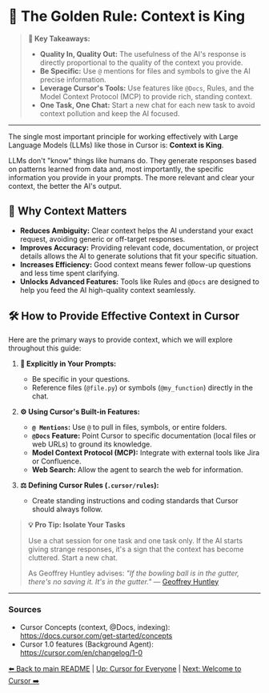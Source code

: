 # 📜 The Golden Rule: Context is King

> **🔑 Key Takeaways:**
> 
> - **Quality In, Quality Out:** The usefulness of the AI's response is directly proportional to the quality of the context you provide.
> - **Be Specific:** Use `@` mentions for files and symbols to give the AI precise information.
> - **Leverage Cursor's Tools:** Use features like `@Docs`, Rules, and the Model Context Protocol (MCP) to provide rich, standing context.
> - **One Task, One Chat:** Start a new chat for each new task to avoid context pollution and keep the AI focused.

---

The single most important principle for working effectively with Large Language Models (LLMs) like those in Cursor is: **Context is King**.

LLMs don't "know" things like humans do. They generate responses based on patterns learned from data and, most importantly, the specific information you provide in your prompts. The more relevant and clear your context, the better the AI's output.

## 🎯 Why Context Matters

-   **Reduces Ambiguity:** Clear context helps the AI understand your exact request, avoiding generic or off-target responses.
-   **Improves Accuracy:** Providing relevant code, documentation, or project details allows the AI to generate solutions that fit your specific situation.
-   **Increases Efficiency:** Good context means fewer follow-up questions and less time spent clarifying.
-   **Unlocks Advanced Features:** Tools like Rules and `@Docs` are designed to help you feed the AI high-quality context seamlessly.

## 🛠️ How to Provide Effective Context in Cursor

Here are the primary ways to provide context, which we will explore throughout this guide:

1.  **💬 Explicitly in Your Prompts:**
    *   Be specific in your questions.
    *   Reference files (`@file.py`) or symbols (`@my_function`) directly in the chat.

2.  **⚙️ Using Cursor's Built-in Features:**
    *   **`@ Mentions`:** Use `@` to pull in files, symbols, or entire folders.
    *   **`@Docs` Feature:** Point Cursor to specific documentation (local files or web URLs) to ground its knowledge.
    *   **Model Context Protocol (MCP):** Integrate with external tools like Jira or Confluence.
    *   **Web Search:** Allow the agent to search the web for information.

3.  **⚖️ Defining Cursor Rules (`.cursor/rules`):**
    *   Create standing instructions and coding standards that Cursor should always follow.

> **💡 Pro Tip: Isolate Your Tasks**
>
> Use a chat session for one task and one task only. If the AI starts giving strange responses, it's a sign that the context has become cluttered. Start a new chat.
>
> As Geoffrey Huntley advises: *"If the bowling ball is in the gutter, there's no saving it. It's in the gutter."*
> — [Geoffrey Huntley](https://ghuntley.com/gutter/)

---

### Sources

- Cursor Concepts (context, @Docs, indexing): https://docs.cursor.com/get-started/concepts
- Cursor 1.0 features (Background Agent): https://cursor.com/en/changelog/1-0

[⬅️ Back to main README](../README.md) | [Up: Cursor for Everyone](../README.md) | [Next: Welcome to Cursor ➡️](./01-Welcome-to-Cursor.md) 